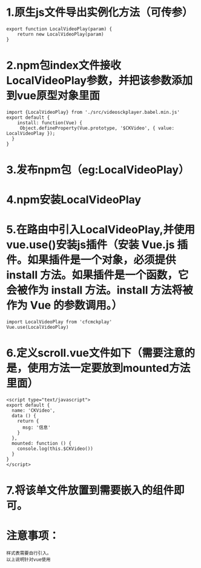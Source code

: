 # 1.原生js文件导出实例化方法（可传参）
	export function LocalVideoPlay(param) {
		return new LocalVideoPlay(param)
	}
# 2.npm包index文件接收LocalVideoPlay参数，并把该参数添加到vue原型对象里面
	import {LocalVideoPlay} from './src/videosckplayer.babel.min.js'
	export default {
	 	install: function(Vue) {
 		 Object.defineProperty(Vue.prototype, '$CKVideo', { value: LocalVideoPlay });
	  }
	}
# 3.发布npm包（eg:LocalVideoPlay）
# 4.npm安装LocalVideoPlay
# 5.在路由中引入LocalVideoPlay,并使用vue.use()安装js插件（安装 Vue.js 插件。如果插件是一个对象，必须提供 install 方法。如果插件是一个函数，它会被作为 install 方法。install 方法将被作为 Vue 的参数调用。）
	import LocalVideoPlay from 'cfcmckplay'
	Vue.use(LocalVideoPlay)
# 6.定义scroll.vue文件如下（需要注意的是，使用方法一定要放到mounted方法里面）
	
	<script type="text/javascript">
	export default {
	  name: 'CKVideo',
	  data () {
	    return {
	      msg: '信息'
	    }
	  },
	  mounted: function () {
	    console.log(this.$CKVideo())
	  }
	}
	</script>
# 7.将该单文件放置到需要嵌入的组件即可。
# 注意事项：
	样式表需要自行引入。
	以上说明针对vue使用